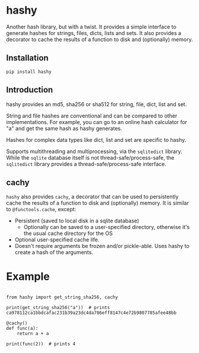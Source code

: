 # hashy

Another hash library, but with a twist. It provides a simple interface to generate hashes for strings, files, dicts, 
lists and sets. It also provides a decorator to cache the results of a function to disk and (optionally) memory.

## Installation

```
pip install hashy
```

## Introduction

hashy provides an md5, sha256 or sha512 for string, file, dict, list and set.

String and file hashes are conventional and can be compared to other implementations. For example,
you can go to an online hash calculator for "a" and get the same hash as hashy generates.

Hashes for complex data types like dict, list and set are specific to hashy.

Supports multithreading and multiprocessing, via the `sqlitedict` library. While the `sqlite` database itself is not 
thread-safe/process-safe, the `sqlitedict` library provides a thread-safe/process-safe interface.

## cachy

`hashy` also provides `cachy`, a decorator that can be used to persistently cache the results of a function to 
disk and (optionally) memory. It is similar to `@functools.cache`, except:

- Persistent (saved to local disk in a sqlite database)
  - Optionally can be saved to a user-specified directory, otherwise it's the usual cache directory for the OS
- Optional user-specified cache life.
- Doesn't require arguments be frozen and/or pickle-able. Uses hashy to create a hash of the arguments.


# Example

```

from hashy import get_string_sha256, cachy

print(get_string_sha256("a"))  # prints ca978112ca1bbdcafac231b39a23dc4da786eff8147c4e72b9807785afee48bb

@cachy()
def func(a):
    return a + a

print(func(2))  # prints 4

```
